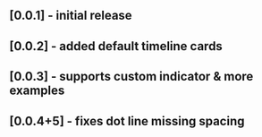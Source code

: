 ## [0.0.1] - initial release
## [0.0.2] - added default timeline cards
## [0.0.3] - supports custom indicator & more examples
## [0.0.4+5] - fixes dot line missing spacing
